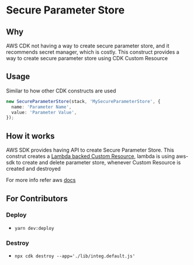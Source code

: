# Secure Parameter Store

## Why

AWS CDK not having a way to create secure parameter store, and it recommends secret manager, which is costly.
This construct provides a way to create secure parameter store using CDK Custom Resource

## Usage

Similar to how other CDK constructs are used

```typescript
new SecureParameterStore(stack, 'MySecureParameterStore', {
  name: 'Parameter Name',
  value: 'Parameter Value',
});
```

## How it works

AWS SDK provides having API to create Secure Parameter Store. This construt creates a [Lambda backed Custom Resource](https://docs.aws.amazon.com/AWSCloudFormation/latest/UserGuide/template-custom-resources-lambda.html), lambda is using aws-sdk to create and delete parameter store, whenever Custom Resource is created and destroyed

For more info refer aws [docs](https://docs.aws.amazon.com/AWSCloudFormation/latest/UserGuide/template-custom-resources.html)

## For Contributors

### Deploy

- `yarn dev:deploy`

### Destroy

- `npx cdk destroy --app='./lib/integ.default.js'`
